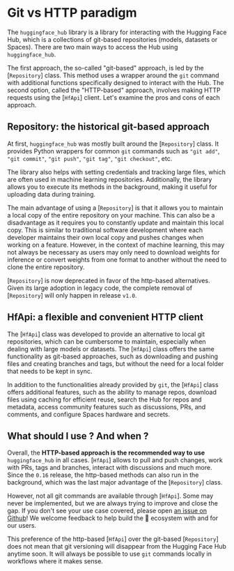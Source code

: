 <!--⚠️ Note that this file is in Markdown but contain specific syntax for our doc-builder (similar to MDX) that may not be
rendered properly in your Markdown viewer.
-->

# Git vs HTTP paradigm

The `huggingface_hub` library is a library for interacting with the Hugging Face Hub, which is a 
collections of git-based repositories (models, datasets or Spaces). There are two main
ways to access the Hub using `huggingface_hub`.

The first approach, the so-called "git-based" approach, is led by the [`Repository`] class.
This method uses a wrapper around the `git` command with additional functions specifically
designed to interact with the Hub. The second option, called the "HTTP-based" approach,
involves making HTTP requests using the [`HfApi`] client. Let's examine the pros and cons
of each approach.

## Repository: the historical git-based approach

At first, `huggingface_hub` was mostly built around the [`Repository`] class. It provides
Python wrappers for common `git` commands such as `"git add"`, `"git commit"`, `"git push"`,
`"git tag"`, `"git checkout"`, etc.

The library also helps with setting credentials and tracking large files, which are often
used in machine learning repositories. Additionally, the library allows you to execute its
methods in the background, making it useful for uploading data during training.

The main advantage of using a [`Repository`] is that it allows you to maintain a local
copy of the entire repository on your machine. This can also be a disadvantage as
it requires you to constantly update and maintain this local copy. This is similar to
traditional software development where each developer maintains their own local copy and
pushes changes when working on a feature. However, in the context of machine learning,
this may not always be necessary as users may only need to download weights for inference
or convert weights from one format to another without the need to clone the entire
repository.

<Tip warning={true}>

[`Repository`] is now deprecated in favor of the http-based alternatives. Given its large adoption in legacy code, the complete removal of [`Repository`] will only happen in release `v1.0`.

</Tip>

## HfApi: a flexible and convenient HTTP client

The [`HfApi`] class was developed to provide an alternative to local git repositories, which
can be cumbersome to maintain, especially when dealing with large models or datasets. The
[`HfApi`] class offers the same functionality as git-based approaches, such as downloading
and pushing files and creating branches and tags, but without the need for a local folder
that needs to be kept in sync.

In addition to the functionalities already provided by `git`, the [`HfApi`] class offers
additional features, such as the ability to manage repos, download files using caching for
efficient reuse, search the Hub for repos and metadata, access community features such as
discussions, PRs, and comments, and configure Spaces hardware and secrets.

## What should I use ? And when ?

Overall, the **HTTP-based approach is the recommended way to use** `huggingface_hub`
in all cases. [`HfApi`] allows to pull and push changes, work with PRs, tags and branches, interact with discussions and much more. Since the `0.16` release, the http-based methods can also run in the background, which was the last major advantage of the [`Repository`] class.

However, not all git commands are available through [`HfApi`]. Some may never be implemented, but we are always trying to improve and close the gap. If you don't see your use case covered, please open [an issue on Github](https://github.com/huggingface/huggingface_hub)! We welcome feedback to help build the 🤗 ecosystem with and for our users.

This preference of the http-based [`HfApi`] over the git-based [`Repository`] does not mean that git versioning will disappear from the Hugging Face Hub anytime soon. It will always be possible to use `git` commands locally in workflows where it makes sense.